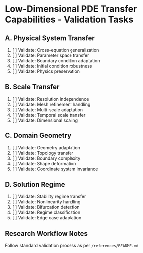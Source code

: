 # Low-Dimensional PDE Transfer Capabilities - Validation Tasks

## A. Physical System Transfer
1. [ ] Validate: Cross-equation generalization
2. [ ] Validate: Parameter space transfer
3. [ ] Validate: Boundary condition adaptation
4. [ ] Validate: Initial condition robustness
5. [ ] Validate: Physics preservation

## B. Scale Transfer
1. [ ] Validate: Resolution independence
2. [ ] Validate: Mesh refinement handling
3. [ ] Validate: Multi-scale adaptation
4. [ ] Validate: Temporal scale transfer
5. [ ] Validate: Dimensional scaling

## C. Domain Geometry
1. [ ] Validate: Geometry adaptation
2. [ ] Validate: Topology transfer
3. [ ] Validate: Boundary complexity
4. [ ] Validate: Shape deformation
5. [ ] Validate: Coordinate system invariance

## D. Solution Regime
1. [ ] Validate: Stability regime transfer
2. [ ] Validate: Nonlinearity handling
3. [ ] Validate: Bifurcation detection
4. [ ] Validate: Regime classification
5. [ ] Validate: Edge case adaptation

## Research Workflow Notes
Follow standard validation process as per `/references/README.md`